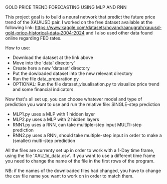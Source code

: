 GOLD PRICE TREND FORECASTING USING MLP AND RNN

This project goal is to build a neural network that predict the future price trend of the XAU/USD pair. I worked on the free dataset available at the following link: https://www.kaggle.com/datasets/novandraanugrah/xauusd-gold-price-historical-data-2004-2024 and I also used other data found online regarding FED rates.

How to use:
- Download the dataset at the link above
- Move into the 'data' directory'
- Create here a new 'dataset' directory
- Put the dowloaded dataset into the new relevant directory
- Run the file data_preparation.py
- OPTIONAL: Run the file dataset_visualisation.py to visualize price trend and some financial indicators


Now that's all set up, you can choose whatever model and type of prediction you want to use and run the relative file:
SINGLE-step prediction
  - MLP1.py uses a MLP with 1 hidden layer
  - MLP2.py uses a MLP with 2 hidden layers
  - RNN1.py uses a RNN, can take multiple-step input
MULTI-step prediction
  - RNN2.py uses a RNN, should take multiple-step input in order to make a (smaller) multi-step prediction

All the files are currenty set up in order to work with a 1-Day time frame, using the file 'XAU_1d_data.csv'. If you want to use a different time frame you need to change the name of the file in the first rows of the program.

NB: if the names of the downloaded files had changed, you have to change the csv file name you want to work on in order to match them.
